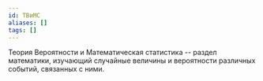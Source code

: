 ```yaml
---
id: ТВиМС
aliases: []
tags: []
---
```


Теория Вероятности и Математическая статистика -- раздел математики, изучающий случайные величины и вероятности различных событий, связанных с ними.

